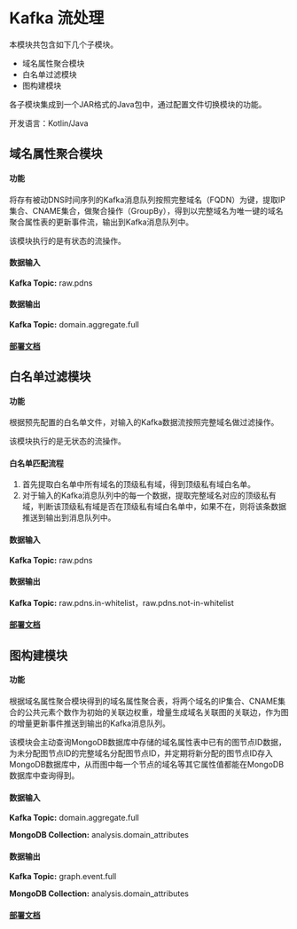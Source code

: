 # Kafka 流处理

本模块共包含如下几个子模块。

- 域名属性聚合模块
- 白名单过滤模块
- 图构建模块

各子模块集成到一个JAR格式的Java包中，通过配置文件切换模块的功能。

开发语言：Kotlin/Java

## 域名属性聚合模块

#### 功能

将存有被动DNS时间序列的Kafka消息队列按照完整域名（FQDN）为键，提取IP集合、CNAME集合，做聚合操作（GroupBy），得到以完整域名为唯一键的域名聚合属性表的更新事件流，输出到Kafka消息队列中。

该模块执行的是有状态的流操作。

#### 数据输入

**Kafka Topic:** raw.pdns

#### 数据输出

**Kafka Topic:** domain.aggregate.full

#### [部署文档](/deploy/kubernetes/modules/aggregator)

## 白名单过滤模块

#### 功能

根据预先配置的白名单文件，对输入的Kafka数据流按照完整域名做过滤操作。

该模块执行的是无状态的流操作。

#### 白名单匹配流程

1. 首先提取白名单中所有域名的顶级私有域，得到顶级私有域白名单。
2. 对于输入的Kafka消息队列中的每一个数据，提取完整域名对应的顶级私有域，判断该顶级私有域是否在顶级私有域白名单中，如果不在，则将该条数据推送到输出到消息队列中。

#### 数据输入

**Kafka Topic:** raw.pdns

#### 数据输出

**Kafka Topic:** raw.pdns.in-whitelist，raw.pdns.not-in-whitelist

#### [部署文档](/deploy/kubernetes/modules/whitelist-filter)

## 图构建模块

#### 功能

根据域名属性聚合模块得到的域名属性聚合表，将两个域名的IP集合、CNAME集合的公共元素个数作为初始的关联边权重，增量生成域名关联图的关联边，作为图的增量更新事件推送到输出的Kafka消息队列。

该模块会主动查询MongoDB数据库中存储的域名属性表中已有的图节点ID数据，为未分配图节点ID的完整域名分配图节点ID，并定期将新分配的图节点ID存入MongoDB数据库中，从而图中每一个节点的域名等其它属性值都能在MongoDB数据库中查询得到。

#### 数据输入

**Kafka Topic:** domain.aggregate.full

**MongoDB Collection:**  analysis.domain_attributes

#### 数据输出

**Kafka Topic:** graph.event.full

**MongoDB Collection:**  analysis.domain_attributes

#### [部署文档](/deploy/kubernetes/modules/graph-builder)